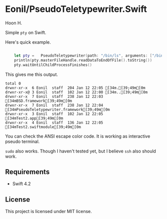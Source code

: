 Eonil/PseudoTeletypewriter.Swift
================================
Hoon H.


Simple `pty` on Swift.

Here's quick example.

````Swift

	let	pty	=	PseudoTeletypewriter(path: "/bin/ls", arguments: ["/bin/ls", "-Gbla"], environment: ["TERM=ansi"])!
	println(pty.masterFileHandle.readDataToEndOfFile().toString())
	pty.waitUntilChildProcessFinishes()

````

This gives me this output.

	total 0
	drwxr-xr-x  6 Eonil  staff  204 Jan 12 22:05 [34m.[39;49m[0m
	drwxr-xr-x@ 3 Eonil  staff  102 Jan 12 22:00 [34m..[39;49m[0m
	drwxr-xr-x  7 Eonil  staff  238 Jan 12 22:03 [34mBSD.framework[39;49m[0m
	drwxr-xr-x  7 Eonil  staff  238 Jan 12 22:04 [34mPseudoTeletypewriter.framework[39;49m[0m
	drwxr-xr-x  3 Eonil  staff  102 Jan 12 22:05 [34mTest2.app[39;49m[0m
	drwxr-xr-x  4 Eonil  staff  136 Jan 12 22:05 [34mTest2.swiftmodule[39;49m[0m

You can check the ANSI escape color code. It is working as interactive pseudo terminal.

`sudo` also works. Though I haven't tested yet, but I believe `ssh` also should work.











Requirements
------------
-	Swift 4.2





License
-------
This project is licensed under MIT license.
